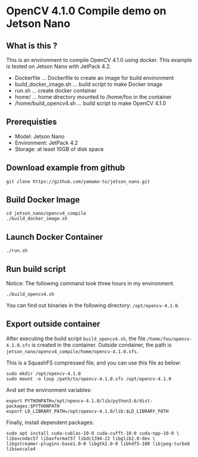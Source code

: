 # OpenCV 4.1.0 Compile demo on Jetson Nano

## What is this ?

This is an environment to compile OpenCV 4.1.0 using docker.
This example is tested on Jetson Nano with JetPack 4.2.

- Dockerfile              ... Dockerfile to create an image for build environment
- build_docker_image.sh   ... build script to make Docker image
- run.sh                  ... create docker container
- home/                   ... home directory mounted to /home/foo in the container
- /home/build_opencv4.sh  ... build script to make OpenCV 4.1.0

## Prerequisties

- Model: Jetson Nano
- Environment: JetPack 4.2
- Storage: at least 10GB of disk space

## Download example from github

```bash:terminal
git clone https://github.com/yamamo-to/jetson_nano.git
```

## Build Docker Image

```bash:terminal
cd jetson_nano/opencv4_compile
./build_docker_image.sh
```

## Launch Docker Container

```bash:terminal
./run.sh
```

## Run build script

Notice: The following command took three hours in my environment.

```bash:container
./build_opencv4.sh
```

You can find out binaries in the following directory:
`/opt/opencv-4.1.0`.

## Export outside container

After executing the build script `build_opencv4.sh`, the file `/home/foo/opencv-4.1.0.sfs`
is created in the container. Outside condainer, the path is
`jetson_nano/opencv4_compile/home/opencv-4.1.0.sfs`.

This is a SquashFS compressed file, and you can use this file as below:

```bash:container
sudo mkdir /opt/opencv-4.1.0
sudo mount -o loop /path/to/opencv-4.1.0.sfs /opt/opencv-4.1.0
```

And set the environment variables:

```bash:container
export PYTHONPATH=/opt/opencv-4.1.0/lib/python3.6/dist-packages:$PYTHONPATH
export LD_LIBRARY_PATH=/opt/opencv-4.1.0/lib:$LD_LIBRARY_PATH
```

Finally, install dependent packages:

```bash:container
sudo apt install cuda-cublas-10-0 cuda-cufft-10-0 cuda-npp-10-0 \
libavcodec57 libavformat57 libdc1394-22 libglib2.0-dev \
libgstreamer-plugins-base1.0-0 libgtk2.0-0 libhdf5-100 libjpeg-turbo8 libswscale4
```

